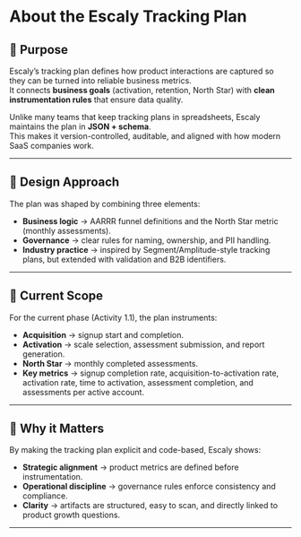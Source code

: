 # About the Escaly Tracking Plan

## 🎯 Purpose
Escaly’s tracking plan defines how product interactions are captured so they can be turned into reliable business metrics.  
It connects **business goals** (activation, retention, North Star) with **clean instrumentation rules** that ensure data quality.

Unlike many teams that keep tracking plans in spreadsheets, Escaly maintains the plan in **JSON + schema**.  
This makes it version-controlled, auditable, and aligned with how modern SaaS companies work.

---

## 🧭 Design Approach
The plan was shaped by combining three elements:
- **Business logic** → AARRR funnel definitions and the North Star metric (monthly assessments).  
- **Governance** → clear rules for naming, ownership, and PII handling.  
- **Industry practice** → inspired by Segment/Amplitude-style tracking plans, but extended with validation and B2B identifiers.

---

## 📑 Current Scope
For the current phase (Activity 1.1), the plan instruments:
- **Acquisition** → signup start and completion.  
- **Activation** → scale selection, assessment submission, and report generation.  
- **North Star** → monthly completed assessments.  
- **Key metrics** → signup completion rate, acquisition-to-activation rate, activation rate, time to activation, assessment completion, and assessments per active account.

---

## 🚀 Why it Matters
By making the tracking plan explicit and code-based, Escaly shows:
- **Strategic alignment** → product metrics are defined before instrumentation.  
- **Operational discipline** → governance rules enforce consistency and compliance.  
- **Clarity** → artifacts are structured, easy to scan, and directly linked to product growth questions.

---
